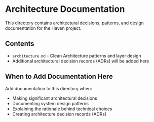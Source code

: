 # Architecture Documentation

This directory contains architectural decisions, patterns, and design documentation for the Haven project.

## Contents

- `architecture.md` - Clean Architecture patterns and layer design
- Additional architectural decision records (ADRs) will be added here

## When to Add Documentation Here

Add documentation to this directory when:
- Making significant architectural decisions
- Documenting system design patterns
- Explaining the rationale behind technical choices
- Creating architecture decision records (ADRs)